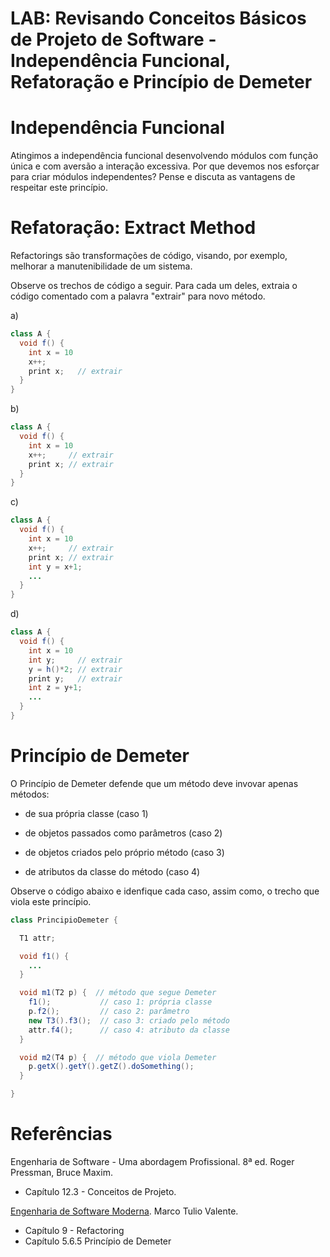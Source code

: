# LAB: Revisando Conceitos Básicos de Projeto de Software - Independência Funcional,  Refatoração e Princípio de Demeter

# Independência Funcional

Atingimos a independência funcional desenvolvendo módulos com função única e com aversão a interação excessiva. Por que devemos nos esforçar para criar módulos independentes? Pense e discuta as vantagens de respeitar este princípio.

# Refatoração: Extract Method

Refactorings são transformações de código, visando, por exemplo, melhorar a manutenibilidade de um sistema.

Observe os trechos de código a seguir. Para cada um deles, extraia o código comentado com a palavra "extrair" para novo método.

a) 

```java
class A {
  void f() {
    int x = 10
    x++;      
    print x;   // extrair
  }
}
```

b) 

```java
class A {
  void f() {
    int x = 10
    x++;     // extrair
    print x; // extrair
  }
}
```

c)

```java
class A {
  void f() {
    int x = 10
    x++;     // extrair
    print x; // extrair
    int y = x+1;
    ...
  }
}
```

d)

```java
class A {
  void f() {
    int x = 10
    int y;     // extrair
    y = h()*2; // extrair
    print y;   // extrair
    int z = y+1;
    ...
  }
}
```

# Princípio de Demeter

O Princípio de Demeter defende que um método deve invovar apenas métodos:

* de sua própria classe (caso 1)

* de objetos passados como parâmetros (caso 2)

* de objetos criados pelo próprio método (caso 3)

* de atributos da classe do método (caso 4)

Observe o código abaixo e idenfique cada caso, assim como, o trecho que viola este princípio.

```java
class PrincipioDemeter {

  T1 attr;

  void f1() { 
    ...
  }

  void m1(T2 p) {  // método que segue Demeter
    f1();           // caso 1: própria classe
    p.f2();         // caso 2: parâmetro
    new T3().f3();  // caso 3: criado pelo método
    attr.f4();      // caso 4: atributo da classe
  }

  void m2(T4 p) {  // método que viola Demeter
    p.getX().getY().getZ().doSomething();
  }

}
```

# Referências

Engenharia de Software - Uma abordagem Profissional. 8ª ed. Roger Pressman, Bruce Maxim. 
- Capítulo 12.3 - Conceitos de Projeto. 


[Engenharia de Software Moderna](https://engsoftmoderna.info). Marco Tulio Valente. 
- Capítulo 9 - Refactoring
- Capítulo 5.6.5 Princípio de Demeter